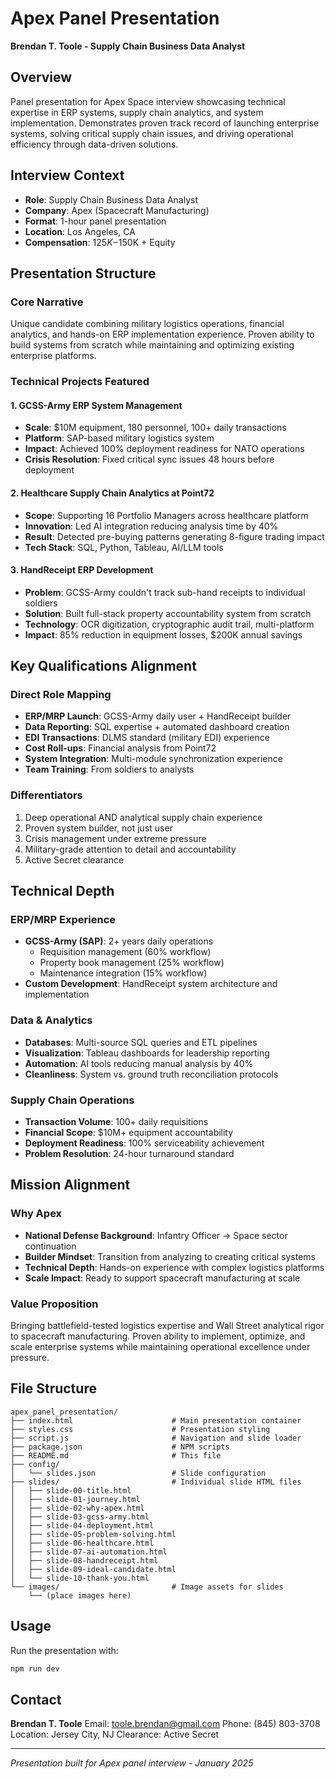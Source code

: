 # Apex Panel Presentation

**Brendan T. Toole - Supply Chain Business Data Analyst**

## Overview

Panel presentation for Apex Space interview showcasing technical expertise in ERP systems, supply chain analytics, and system implementation. Demonstrates proven track record of launching enterprise systems, solving critical supply chain issues, and driving operational efficiency through data-driven solutions.

## Interview Context

- **Role**: Supply Chain Business Data Analyst
- **Company**: Apex (Spacecraft Manufacturing)
- **Format**: 1-hour panel presentation
- **Location**: Los Angeles, CA
- **Compensation**: $125K-$150K + Equity

## Presentation Structure

### Core Narrative
Unique candidate combining military logistics operations, financial analytics, and hands-on ERP implementation experience. Proven ability to build systems from scratch while maintaining and optimizing existing enterprise platforms.

### Technical Projects Featured

#### 1. GCSS-Army ERP System Management
- **Scale**: $10M equipment, 180 personnel, 100+ daily transactions
- **Platform**: SAP-based military logistics system
- **Impact**: Achieved 100% deployment readiness for NATO operations
- **Crisis Resolution**: Fixed critical sync issues 48 hours before deployment

#### 2. Healthcare Supply Chain Analytics at Point72
- **Scope**: Supporting 16 Portfolio Managers across healthcare platform
- **Innovation**: Led AI integration reducing analysis time by 40%
- **Result**: Detected pre-buying patterns generating 8-figure trading impact
- **Tech Stack**: SQL, Python, Tableau, AI/LLM tools

#### 3. HandReceipt ERP Development
- **Problem**: GCSS-Army couldn't track sub-hand receipts to individual soldiers
- **Solution**: Built full-stack property accountability system from scratch
- **Technology**: OCR digitization, cryptographic audit trail, multi-platform
- **Impact**: 85% reduction in equipment losses, $200K annual savings

## Key Qualifications Alignment

### Direct Role Mapping
- **ERP/MRP Launch**: GCSS-Army daily user + HandReceipt builder
- **Data Reporting**: SQL expertise + automated dashboard creation
- **EDI Transactions**: DLMS standard (military EDI) experience
- **Cost Roll-ups**: Financial analysis from Point72
- **System Integration**: Multi-module synchronization experience
- **Team Training**: From soldiers to analysts

### Differentiators
1. Deep operational AND analytical supply chain experience
2. Proven system builder, not just user
3. Crisis management under extreme pressure
4. Military-grade attention to detail and accountability
5. Active Secret clearance

## Technical Depth

### ERP/MRP Experience
- **GCSS-Army (SAP)**: 2+ years daily operations
  - Requisition management (60% workflow)
  - Property book management (25% workflow)
  - Maintenance integration (15% workflow)
- **Custom Development**: HandReceipt system architecture and implementation

### Data & Analytics
- **Databases**: Multi-source SQL queries and ETL pipelines
- **Visualization**: Tableau dashboards for leadership reporting
- **Automation**: AI tools reducing manual analysis by 40%
- **Cleanliness**: System vs. ground truth reconciliation protocols

### Supply Chain Operations
- **Transaction Volume**: 100+ daily requisitions
- **Financial Scope**: $10M+ equipment accountability
- **Deployment Readiness**: 100% serviceability achievement
- **Problem Resolution**: 24-hour turnaround standard

## Mission Alignment

### Why Apex
- **National Defense Background**: Infantry Officer → Space sector continuation
- **Builder Mindset**: Transition from analyzing to creating critical systems
- **Technical Depth**: Hands-on experience with complex logistics platforms
- **Scale Impact**: Ready to support spacecraft manufacturing at scale

### Value Proposition
Bringing battlefield-tested logistics expertise and Wall Street analytical rigor to spacecraft manufacturing. Proven ability to implement, optimize, and scale enterprise systems while maintaining operational excellence under pressure.

## File Structure

```
apex_panel_presentation/
├── index.html                      # Main presentation container
├── styles.css                      # Presentation styling
├── script.js                       # Navigation and slide loader
├── package.json                    # NPM scripts
├── README.md                       # This file
├── config/
│   └── slides.json                 # Slide configuration
├── slides/                         # Individual slide HTML files
│   ├── slide-00-title.html
│   ├── slide-01-journey.html
│   ├── slide-02-why-apex.html
│   ├── slide-03-gcss-army.html
│   ├── slide-04-deployment.html
│   ├── slide-05-problem-solving.html
│   ├── slide-06-healthcare.html
│   ├── slide-07-ai-automation.html
│   ├── slide-08-handreceipt.html
│   ├── slide-09-ideal-candidate.html
│   └── slide-10-thank-you.html
└── images/                         # Image assets for slides
    └── (place images here)
```

## Usage

Run the presentation with:
```bash
npm run dev
```

## Contact

**Brendan T. Toole**
Email: toole.brendan@gmail.com
Phone: (845) 803-3708
Location: Jersey City, NJ
Clearance: Active Secret

---

*Presentation built for Apex panel interview - January 2025*